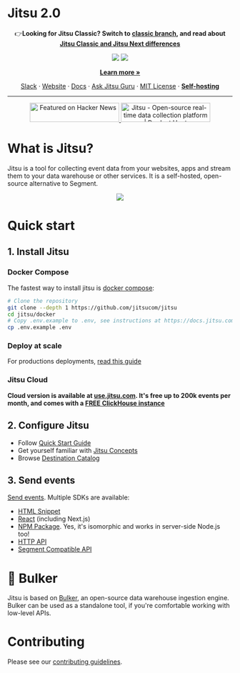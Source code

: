 # Jitsu 2.0

<p align="center">
👉<b>Looking for Jitsu Classic? Switch to 
<a href="https://github.com/jitsucom/jitsu/tree/master">classic branch</a>, and read about <a href="[https://docs.jitsu.com/jitsu-classic](https://jitsu.com/blog/jitsu-next">Jitsu Classic and Jitsu Next differences</a></b>
</p>
<p align="center">
<img src="https://github.com/jitsucom/jitsu/blob/newjitsu/.readme-assets/github-hero-light-mode.png?raw=true#gh-light-mode-only" />
<img src="https://github.com/jitsucom/jitsu/blob/newjitsu/.readme-assets/github-hero-dark-mode.png?raw=true#gh-dark-mode-only" />
</p>
<p align="center">
<b><a href="https://jitsu.com">Learn more »</a></b> 
</p>
<p align="center">
<a href="https://jitsu.com/slack">Slack</a> · <a href="https://jitsu.com/">Website</a> · <a href="https://docs.jitsu.com">Docs</a> · <a href="https://gurubase.io/g/jitsu">Ask Jitsu Guru</a> · <a href="https://github.com/jitsucom/jitsu/blob/newjitsu/LICENSE">MIT License</a> · <b><a href="https://docs.jitsu.com/self-hosting">Self-hosting</a></b>
</p>

---
<p align="center">

<a href="https://news.ycombinator.com/item?id=29106082">
  <img
    style="width: 200px; height: 43px;" width="200" height="43"
    alt="Featured on Hacker News"
    src="https://hackernews-badge.vercel.app/api?id=29106082"
  />
</a>
<a href="https://www.producthunt.com/posts/jitsu-2?utm_source=badge-featured&utm_medium=badge&utm_souce=badge-jitsu&#0045;2" target="_blank"><img src="https://api.producthunt.com/widgets/embed-image/v1/featured.svg?post_id=297526&theme=neutral" alt="Jitsu - Open&#0045;source&#0032;real&#0045;time&#0032;data&#0032;collection&#0032;platform | Product Hunt" style="width: 200px; height: 43px;" width="200" height="43" /></a>
</p>

# What is Jitsu?

Jitsu is a tool for collecting event data from your websites, apps and stream them to your data warehouse or other services.
It is a self-hosted, open-source alternative to Segment.

<p align="center">
<img src="https://github.com/jitsucom/jitsu/blob/newjitsu/.readme-assets/overview-screenshot.png?raw=true">
</p>

# Quick start

## 1. Install Jitsu

### Docker Compose

The fastest way to install jitsu is [docker compose](https://docs.jitsu.com/self-hosting/quick-start):

```bash
# Clone the repository
git clone --depth 1 https://github.com/jitsucom/jitsu
cd jitsu/docker
# Copy .env.example to .env, see instructions at https://docs.jitsu.com/self-hosting/quick-start#edit-env-file
cp .env.example .env
```

### Deploy at scale

For productions deployments, [read this guide](https://docs.jitsu.com/self-hosting/production-deployment)

### Jitsu Cloud

**Cloud version is available at [use.jitsu.com](https://use.jitsu.com). It's free up to 200k events per month, and
comes with a [FREE ClickHouse instance](https://next.jitsu.com/features/clickhouse)**

## 2. Configure Jitsu

* Follow [Quick Start Guide](https://docs.jitsu.com/)
* Get yourself familiar with [Jitsu Concepts](https://docs.jitsu.com/concepts)
* Browse [Destination Catalog](https://next.jitsu.com/integrations/destinations)

## 3. Send events

[Send events](https://docs.jitsu.com/sending-data/). Multiple SDKs are available:

* [HTML Snippet](https://docs.jitsu.com/sending-data/html)
* [React](https://docs.jitsu.com/sending-data/react) (including Next.js)
* [NPM Package](https://docs.jitsu.com/sending-data/npm). Yes, it's isomorphic and works in server-side Node.js too!
* [HTTP API](https://docs.jitsu.com/sending-data/http)
* [Segment Compatible API](https://docs.jitsu.com/sending-data/segment)

# 🚚 Bulker

Jitsu is based on [Bulker](https://github.com/jitsucom/bulker), an open-source data warehouse ingestion engine. 
Bulker can be used as a standalone tool, if you're comfortable working with low-level APIs.

# Contributing

Please see our [contributing guidelines](CONTRIBUTING.md).












